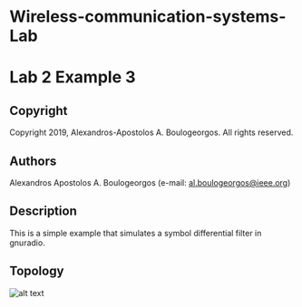 # Wireless-communication-systems-Lab
# Lab 2 Example 3

## Copyright
Copyright 2019, Alexandros-Apostolos A. Boulogeorgos. All rights reserved.

## Authors
Alexandros Apostolos A. Boulogeorgos (e-mail: al.boulogeorgos@ieee.org)

## Description 
This is a simple example that simulates a symbol differential filter in gnuradio. 

## Topology
![alt text](https://github.com/aboulogeorgos/Wireless-communication-systems-Lab/blob/master/Lab2/example3/example3.grc.png)
